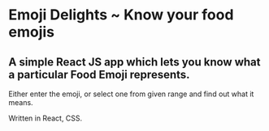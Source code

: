 # Emoji Delights ~ Know your food emojis

## A simple React JS app which lets you know what a particular Food Emoji represents. 

Either enter the emoji, or select one from given range and find out what it means.

Written in React, CSS.

